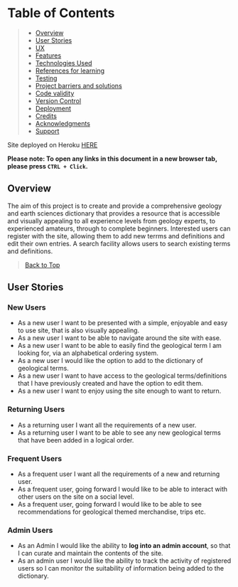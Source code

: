 # Table of Contents

> - [Overview](#overview)
> - [User Stories](#user-stories)
> - [UX](#ux)
> - [Features](#features)
> - [Technologies Used](#technologies-used)
> - [References for learning](#references-for-learning)
> - [Testing](#testing)
> - [Project barriers and solutions](#project-barriers-and-solutions)
> - [Code validity](#code-validity)
> - [Version Control](#version-control)
> - [Deployment](#deployment)
> - [Credits](#credits)
> - [Acknowledgments](#acknowledgments)
> - [Support](#support)

Site deployed on Heroku [HERE](https://XXXXX.herokuapp.com/)

**Please note: To open any links in this document in a new browser tab, please press `CTRL + Click`.**

## Overview

The aim of this project is to create and provide a comprehensive geology and earth sciences dictionary that provides a resource that is accessible and visually appealing to all experience levels from geology experts, to experienced amateurs, through to complete beginners. Interested users can register with the site, allowing them to add new terrms and definitions and edit their own entries. A search facility allows users to search existing terms and definitions.

> [Back to Top](#table-of-contents) 

## User Stories

### New Users

- As a new user I want to be presented with a simple, enjoyable and easy to use site, that is also visually appealing.
- As a new user I want to be able to navigate around the site with ease.
- As a new user I want to be able to easily find the geological term I am looking for, via an alphabetical ordering system.
- As a new user I would like the option to add to the dictionary of geological terms.
- As a new user I want to have access to the geological terms/definitions that I have previously created and have the option to edit them.
- As a new user I want to enjoy using the site enough to want to return.

### Returning Users

- As a returning user I want all the requirements of a new user.
- As a returning user I want to be able to see any new geological terms that have been added in a logical order.

### Frequent Users

- As a frequent user I want all the requirements of a new and returning user.
- As a frequent user, going forward I would like to be able to interact with other users on the site on a social level.
- As a frequent user, going forward I would like to be able to see recommendations for geological themed merchandise, trips etc.

### Admin Users

- As an Admin I would like the ability to **log into an admin account**, so that I can curate and maintain the contents of the site.
- As an admin user I would like the ability to track the activity of registered users so I can monitor the suitability of information being added to the dictionary.